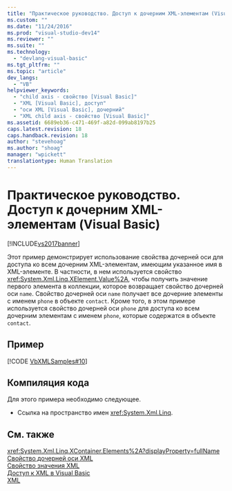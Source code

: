 ```yaml
---
title: "Практическое руководство. Доступ к дочерним XML-элементам (Visual Basic) | Microsoft Docs"
ms.custom: ""
ms.date: "11/24/2016"
ms.prod: "visual-studio-dev14"
ms.reviewer: ""
ms.suite: ""
ms.technology: 
  - "devlang-visual-basic"
ms.tgt_pltfrm: ""
ms.topic: "article"
dev_langs: 
  - "VB"
helpviewer_keywords: 
  - "child axis - свойство [Visual Basic]"
  - "XML [Visual Basic], доступ"
  - "оси XML [Visual Basic], дочерний"
  - "XML child axis - свойство [Visual Basic]"
ms.assetid: 6689eb36-c471-469f-a82d-099ab8197b25
caps.latest.revision: 18
caps.handback.revision: 18
author: "stevehoag"
ms.author: "shoag"
manager: "wpickett"
translationtype: Human Translation
---
```

# Практическое руководство. Доступ к дочерним XML-элементам (Visual Basic)
[!INCLUDE[vs2017banner](../../../../csharp/includes/vs2017banner.md)]

Этот пример демонстрирует использование свойства дочерней оси для доступа ко всем дочерним XML\-элементам, имеющим указанное имя в XML\-элементе.  В частности, в нем используется свойство <xref:System.Xml.Linq.XElement.Value%2A>, чтобы получить значение первого элемента в коллекции, которое возвращает свойство дочерней оси `name`.  Свойство дочерней оси `name` получает все дочерние элементы с именем `phone` в объекте `contact`.  Кроме того, в этом примере используется свойство дочерней оси `phone` для доступа ко всем дочерним элементам с именем `phone`, которые содержатся в объекте `contact`.  
  
## Пример  
 [!CODE [VbXMLSamples#10](../CodeSnippet/VS_Snippets_VBCSharp/VbXMLSamples#10)]  
  
## Компиляция кода  
 Для этого примера необходимо следующее.  
  
-   Ссылка на пространство имен <xref:System.Xml.Linq>.  
  
## См. также  
 <xref:System.Xml.Linq.XContainer.Elements%2A?displayProperty=fullName>   
 [Свойство дочерней оси XML](../../../../visual-basic/language-reference/xml-axis/xml-child-axis-property.md)   
 [Свойство значения XML](../../../../visual-basic/language-reference/xml-axis/xml-value-property.md)   
 [Доступ к XML в Visual Basic](../../../../visual-basic/programming-guide/language-features/xml/accessing-xml.md)   
 [XML](../../../../visual-basic/programming-guide/language-features/xml/index.md)